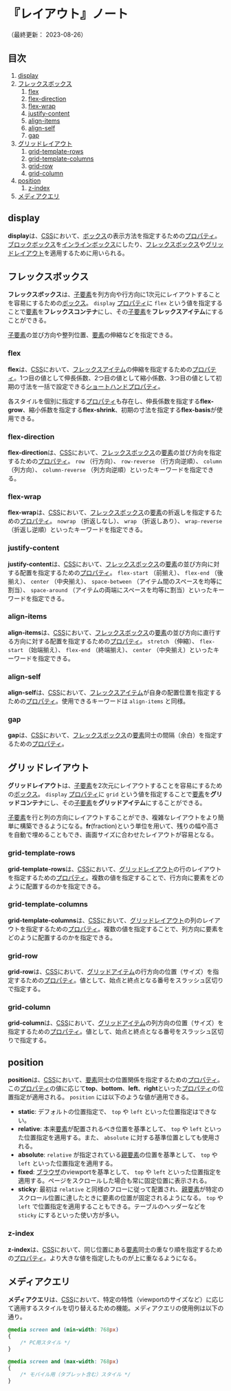 # 『レイアウト』ノート

（最終更新： 2023-08-26）


## 目次

1. [display](#display)
1. [フレックスボックス](#フレックスボックス)
	1. [flex](#flex)
	1. [flex-direction](#flex-direction)
	1. [flex-wrap](#flex-wrap)
	1. [justify-content](#justify-content)
	1. [align-items](#align-items)
	1. [align-self](#align-self)
	1. [gap](#gap)
1. [グリッドレイアウト](#グリッドレイアウト)
	1. [grid-template-rows](#grid-template-rows)
	1. [grid-template-columns](#grid-template-columns)
	1. [grid-row](#grid-row)
	1. [grid-column](#grid-column)
1. [position](#position)
	1. [z-index](#z-index)
1. [メディアクエリ](#メディアクエリ)


## display

**display**は、[CSS](./css.md#css)において、[ボックス](./css.md#ボックスモデル)の表示方法を指定するための[プロパティ](./css.md#プロパティ)。[ブロックボックス](./css.md#ブロックボックス)を[インラインボックス](./css.md#インラインボックス)にしたり、[フレックスボックス](#フレックスボックス)や[グリッドレイアウト](#グリッドレイアウト)を適用するために用いられる。


## フレックスボックス

**フレックスボックス**は、[子要素](../../../html/_/chapters/html.md#要素)を列方向や行方向に1次元にレイアウトすることを容易にするための[ボックス](./css.md#ボックスモデル)。 `display` [プロパティ](./css.md#プロパティ)に `flex` という値を指定することで[要素](../../../html/_/chapters/html.md#要素)を**フレックスコンテナ**にし、その[子要素](../../../html/_/chapters/html.md#要素)を**フレックスアイテム**にすることができる。

[子要素](../../../html/_/chapters/html.md#要素)の並び方向や整列位置、[要素](../../../html/_/chapters/html.md#要素)の伸縮などを指定できる。

### flex

**flex**は、[CSS](./css.md#css)において、[フレックスアイテム](#フレックスボックス)の伸縮を指定するための[プロパティ](./css.md#プロパティ)。1つ目の値として伸長係数、2つ目の値として縮小係数、3つ目の値として初期の寸法を一括で設定できる[ショートハンドプロパティ](./css.md#ショートハンドプロパティ)。

各スタイルを個別に指定する[プロパティ](./css.md#プロパティ)も存在し、伸長係数を指定する**flex-grow**、縮小係数を指定する**flex-shrink**、初期の寸法を指定する**flex-basis**が使用できる。

### flex-direction

**flex-direction**は、[CSS](./css.md#css)において、[フレックスボックス](#フレックスボックス)の[要素](../../../html/_/chapters/html.md#要素)の並び方向を指定するための[プロパティ](./css.md#プロパティ)。 `row` （行方向）、 `row-reverse` （行方向逆順）、 `column` （列方向）、 `column-reverse` （列方向逆順）といったキーワードを指定できる。

### flex-wrap

**flex-wrap**は、[CSS](./css.md#css)において、[フレックスボックス](#フレックスボックス)の[要素](../../../html/_/chapters/html.md#要素)の折返しを指定するための[プロパティ](./css.md#プロパティ)。 `nowrap` （折返しなし）、 `wrap` （折返しあり）、 `wrap-reverse` （折返し逆順）といったキーワードを指定できる。

### justify-content

**justify-content**は、[CSS](./css.md#css)において、[フレックスボックス](#フレックスボックス)の[要素](../../../html/_/chapters/html.md#要素)の並び方向に対する配置を指定するための[プロパティ](./css.md#プロパティ)。 `flex-start` （前揃え）、 `flex-end` （後揃え）、 `center` （中央揃え）、 `space-between` （アイテム間のスペースを均等に割当）、 `space-around` （アイテムの両端にスペースを均等に割当）といったキーワードを指定できる。

### align-items

**align-items**は、[CSS](./css.md#css)において、[フレックスボックス](#フレックスボックス)の[要素](../../../html/_/chapters/html.md#要素)の並び方向に直行する方向に対する配置を指定するための[プロパティ](./css.md#プロパティ)。 `stretch` （伸縮）、 `flex-start` （始端揃え）、 `flex-end` （終端揃え）、 `center` （中央揃え）といったキーワードを指定できる。

### align-self

**align-self**は、[CSS](./css.md#css)において、[フレックスアイテム](#フレックスボックス)が自身の配置位置を指定するための[プロパティ](./css.md#プロパティ)。使用できるキーワードは `align-items` と同様。

### gap

**gap**は、[CSS](./css.md#css)において、[フレックスボックス](#フレックスボックス)の[要素](../../../html/_/chapters/html.md#要素)同士の間隔（余白）を指定するための[プロパティ](./css.md#プロパティ)。


## グリッドレイアウト

**グリッドレイアウト**は、[子要素](../../../html/_/chapters/html.md#要素)を2次元にレイアウトすることを容易にするための[ボックス](./css.md#ボックスモデル)。 `display` [プロパティ](./css.md#プロパティ)に `grid` という値を指定することで[要素](../../../html/_/chapters/html.md#要素)を**グリッドコンテナ**にし、その[子要素](../../../html/_/chapters/html.md#要素)を**グリッドアイテム**にすることができる。

[子要素](../../../html/_/chapters/html.md#要素)を行と列の方向にレイアウトすることができ、複雑なレイアウトをより簡単に構築できるようになる。**fr**(fraction)という単位を用いて、残りの幅や高さを自動で埋めることもでき、画面サイズに合わせたレイアウトが容易となる。

### grid-template-rows

**grid-template-rows**は、[CSS](./css.md#css)において、[グリッドレイアウト](#グリッドレイアウト)の行のレイアウトを指定するための[プロパティ](./css.md#プロパティ)。複数の値を指定することで、行方向に要素をどのように配置するのかを指定できる。

### grid-template-columns

**grid-template-columns**は、[CSS](./css.md#css)において、[グリッドレイアウト](#グリッドレイアウト)の列のレイアウトを指定するための[プロパティ](./css.md#プロパティ)。複数の値を指定することで、列方向に要素をどのように配置するのかを指定できる。

### grid-row

**grid-row**は、[CSS](./css.md#css)において、[グリッドアイテム](#グリッドレイアウト)の行方向の位置（サイズ）を指定するための[プロパティ](./css.md#プロパティ)。値として、始点と終点となる番号をスラッシュ区切りで指定する。

### grid-column

**grid-column**は、[CSS](./css.md#css)において、[グリッドアイテム](#グリッドレイアウト)の列方向の位置（サイズ）を指定するための[プロパティ](./css.md#プロパティ)。値として、始点と終点となる番号をスラッシュ区切りで指定する。


## position

**position**は、[CSS](./css.md#css)において、[要素](../../../html/_/chapters/html.md#要素)同士の位置関係を指定するための[プロパティ](./css.md#プロパティ)。この[プロパティ](./css.md#プロパティ)の値に応じて**top**、**bottom**、**left**、**right**といった[プロパティ](./css.md#プロパティ)の位置指定が適用される。 `position` には以下のような値が適用できる。

- **static**: デフォルトの位置指定で、 `top` や `left` といった位置指定はできない。
- **relative**: 本来[要素](../../../html/_/chapters/html.md#要素)が配置されるべき位置を基準として、 `top` や `left` といった位置指定を適用する。また、 `absolute` に対する基準位置としても使用される。
- **absolute**: `relative` が指定されている[親要素](../../../html/_/chapters/html.md#要素)の位置を基準として、 `top` や `left` といった位置指定を適用する。
- **fixed**: [ブラウザ](../../../../network/_/chapters/web.md#webブラウザ)のviewportを基準として、 `top` や `left` といった位置指定を適用する。ページをスクロールした場合も常に固定位置に表示される。
- **sticky**: 最初は `relative` と同様のフローに従って配置され、[親要素](../../../html/_/chapters/html.md#要素)が特定のスクロール位置に達したときに要素の位置が固定されるようになる。 `top` や `left` で位置指定を適用することもできる。テーブルのヘッダーなどを `sticky` にするといった使い方が多い。

### z-index

**z-index**は、[CSS](./css.md#css)において、同じ位置にある[要素](../../../html/_/chapters/html.md#要素)同士の重なり順を指定するための[プロパティ](./css.md#プロパティ)。より大きな値を指定したものが上に重なるようになる。


## メディアクエリ

**メディアクエリ**は、[CSS](./css.md#css)において、特定の特性（viewportのサイズなど）に応じて適用するスタイルを切り替えるための機能。メディアクエリの使用例は以下の通り。

```css
@media screen and (min-width: 768px)
{
    /* PC用スタイル */
}

@media screen and (max-width: 768px)
{
    /* モバイル用（タブレット含む）スタイル */
}
```
